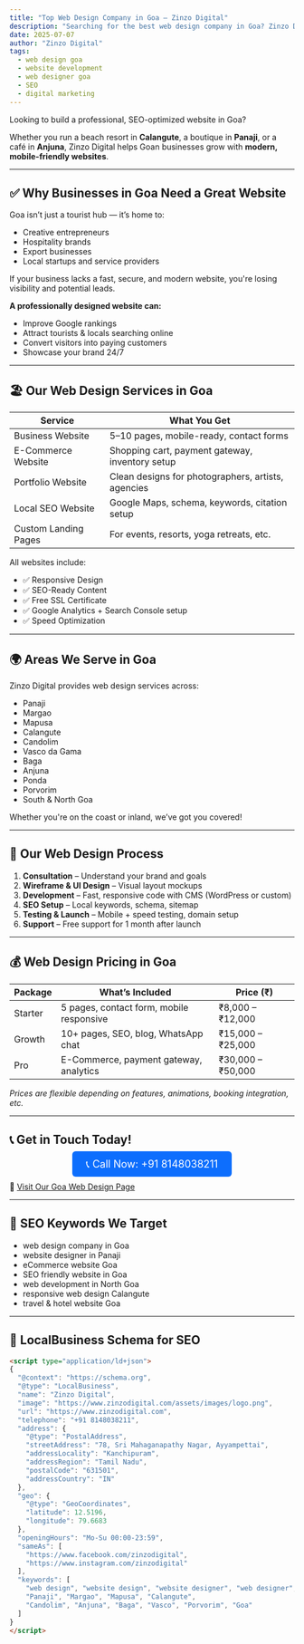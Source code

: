 ```yaml
---
title: "Top Web Design Company in Goa – Zinzo Digital"
description: "Searching for the best web design company in Goa? Zinzo Digital builds fast, mobile-friendly, SEO-optimized websites to help Goan businesses grow online."
date: 2025-07-07
author: "Zinzo Digital"
tags:
  - web design goa
  - website development
  - web designer goa
  - SEO
  - digital marketing
---
```


Looking to build a professional, SEO-optimized website in Goa?

Whether you run a beach resort in **Calangute**, a boutique in **Panaji**, or a café in **Anjuna**, Zinzo Digital helps Goan businesses grow with **modern, mobile-friendly websites**.

---

## ✅ Why Businesses in Goa Need a Great Website

Goa isn’t just a tourist hub — it’s home to:
- Creative entrepreneurs  
- Hospitality brands  
- Export businesses  
- Local startups and service providers  

If your business lacks a fast, secure, and modern website, you're losing visibility and potential leads.

**A professionally designed website can:**
- Improve Google rankings  
- Attract tourists & locals searching online  
- Convert visitors into paying customers  
- Showcase your brand 24/7  

---

## 🏖️ Our Web Design Services in Goa

| Service                 | What You Get                                       |
|-------------------------|----------------------------------------------------|
| Business Website        | 5–10 pages, mobile-ready, contact forms            |
| E-Commerce Website      | Shopping cart, payment gateway, inventory setup    |
| Portfolio Website       | Clean designs for photographers, artists, agencies |
| Local SEO Website       | Google Maps, schema, keywords, citation setup      |
| Custom Landing Pages    | For events, resorts, yoga retreats, etc.           |

All websites include:
- ✅ Responsive Design  
- ✅ SEO-Ready Content  
- ✅ Free SSL Certificate  
- ✅ Google Analytics + Search Console setup  
- ✅ Speed Optimization

---

## 🌍 Areas We Serve in Goa

Zinzo Digital provides web design services across:
- Panaji  
- Margao  
- Mapusa  
- Calangute  
- Candolim  
- Vasco da Gama  
- Baga  
- Anjuna  
- Ponda  
- Porvorim  
- South & North Goa  

Whether you're on the coast or inland, we’ve got you covered!

---

## 💼 Our Web Design Process

1. **Consultation** – Understand your brand and goals  
2. **Wireframe & UI Design** – Visual layout mockups  
3. **Development** – Fast, responsive code with CMS (WordPress or custom)  
4. **SEO Setup** – Local keywords, schema, sitemap  
5. **Testing & Launch** – Mobile + speed testing, domain setup  
6. **Support** – Free support for 1 month after launch

---

## 💰 Web Design Pricing in Goa

| Package     | What’s Included                            | Price (₹)            |
|-------------|---------------------------------------------|----------------------|
| Starter     | 5 pages, contact form, mobile responsive    | ₹8,000 – ₹12,000     |
| Growth      | 10+ pages, SEO, blog, WhatsApp chat         | ₹15,000 – ₹25,000    |
| Pro         | E-Commerce, payment gateway, analytics      | ₹30,000 – ₹50,000    |

*Prices are flexible depending on features, animations, booking integration, etc.*

---

## 📞 Get in Touch Today!

<div style="text-align:center; margin: 20px 0;">
  <a href="tel:+918148038211" style="background-color:#0d6efd; color:white; padding:12px 24px; border-radius:6px; text-decoration:none; font-size:18px;">
    📞 Call Now: +91 8148038211
  </a>
</div>

🔗 [Visit Our Goa Web Design Page](https://www.zinzodigital.com/website-design-goa.html)

---

## 🎯 SEO Keywords We Target

- web design company in Goa  
- website designer in Panaji  
- eCommerce website Goa  
- SEO friendly website in Goa  
- web development in North Goa  
- responsive web design Calangute  
- travel & hotel website Goa  

---

## 🔎 LocalBusiness Schema for SEO

```html
<script type="application/ld+json">
{
  "@context": "https://schema.org",
  "@type": "LocalBusiness",
  "name": "Zinzo Digital",
  "image": "https://www.zinzodigital.com/assets/images/logo.png",
  "url": "https://www.zinzodigital.com",
  "telephone": "+91 8148038211",
  "address": {
    "@type": "PostalAddress",
    "streetAddress": "78, Sri Mahaganapathy Nagar, Ayyampettai",
    "addressLocality": "Kanchipuram",
    "addressRegion": "Tamil Nadu",
    "postalCode": "631501",
    "addressCountry": "IN"
  },
  "geo": {
    "@type": "GeoCoordinates",
    "latitude": 12.5196,
    "longitude": 79.6683
  },
  "openingHours": "Mo-Su 00:00-23:59",
  "sameAs": [
    "https://www.facebook.com/zinzodigital",
    "https://www.instagram.com/zinzodigital"
  ],
  "keywords": [
    "web design", "website design", "website designer", "web designer",
    "Panaji", "Margao", "Mapusa", "Calangute", 
    "Candolim", "Anjuna", "Baga", "Vasco", "Porvorim", "Goa"
  ]
}
</script>